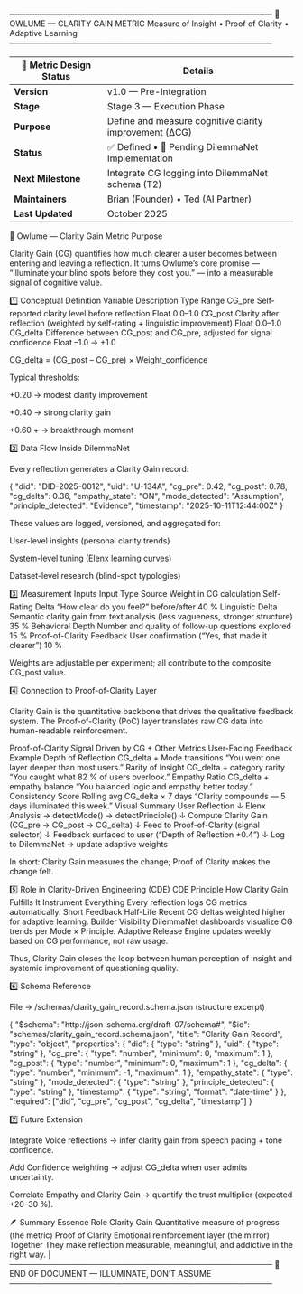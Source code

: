 ───────────────────────────────────────────────
   🦉  OWLUME — CLARITY GAIN METRIC
   Measure of Insight • Proof of Clarity • Adaptive Learning
───────────────────────────────────────────────

| 🧾 **Metric Design Status** | **Details** |
|------------------------------|-------------|
| **Version** | v1.0 — Pre-Integration |
| **Stage** | Stage 3 — Execution Phase |
| **Purpose** | Define and measure cognitive clarity improvement (ΔCG) |
| **Status** | ✅ Defined • 🧩 Pending DilemmaNet Implementation |
| **Next Milestone** | Integrate CG logging into DilemmaNet schema (T2) |
| **Maintainers** | Brian (Founder) • Ted (AI Partner) |
| **Last Updated** | October 2025 |


🧭 Owlume — Clarity Gain Metric
Purpose

Clarity Gain (CG) quantifies how much clearer a user becomes between entering and leaving a reflection.
It turns Owlume’s core promise — “Illuminate your blind spots before they cost you.” — into a measurable signal of cognitive value.

1️⃣ Conceptual Definition
Variable	Description	Type	Range
CG_pre	Self-reported clarity level before reflection	Float	0.0–1.0
CG_post	Clarity after reflection (weighted by self-rating + linguistic improvement)	Float	0.0–1.0
CG_delta	Difference between CG_post and CG_pre, adjusted for signal confidence	Float	–1.0 → +1.0

CG_delta = (CG_post – CG_pre) × Weight_confidence

Typical thresholds:

+0.20 → modest clarity improvement

+0.40 → strong clarity gain

+0.60 + → breakthrough moment

2️⃣ Data Flow Inside DilemmaNet

Every reflection generates a Clarity Gain record:

{
  "did": "DID-2025-0012",
  "uid": "U-134A",
  "cg_pre": 0.42,
  "cg_post": 0.78,
  "cg_delta": 0.36,
  "empathy_state": "ON",
  "mode_detected": "Assumption",
  "principle_detected": "Evidence",
  "timestamp": "2025-10-11T12:44:00Z"
}


These values are logged, versioned, and aggregated for:

User-level insights (personal clarity trends)

System-level tuning (Elenx learning curves)

Dataset-level research (blind-spot typologies)

3️⃣ Measurement Inputs
Input Type	Source	Weight in CG calculation
Self-Rating Delta	“How clear do you feel?” before/after	40 %
Linguistic Delta	Semantic clarity gain from text analysis (less vagueness, stronger structure)	35 %
Behavioral Depth	Number and quality of follow-up questions explored	15 %
Proof-of-Clarity Feedback	User confirmation (“Yes, that made it clearer”)	10 %

Weights are adjustable per experiment; all contribute to the composite CG_post value.

4️⃣ Connection to Proof-of-Clarity Layer

Clarity Gain is the quantitative backbone that drives the qualitative feedback system.
The Proof-of-Clarity (PoC) layer translates raw CG data into human-readable reinforcement.

Proof-of-Clarity Signal	Driven by CG + Other Metrics	User-Facing Feedback Example
Depth of Reflection	CG_delta + Mode transitions	“You went one layer deeper than most users.”
Rarity of Insight	CG_delta + category rarity	“You caught what 82 % of users overlook.”
Empathy Ratio	CG_delta + empathy balance	“You balanced logic and empathy better today.”
Consistency Score	Rolling avg CG_delta × 7 days	“Clarity compounds — 5 days illuminated this week.”
Visual Summary
User Reflection
     ↓
Elenx Analysis → detectMode() → detectPrinciple()
     ↓
Compute Clarity Gain (CG_pre → CG_post → CG_delta)
     ↓
Feed to Proof-of-Clarity (signal selector)
     ↓
Feedback surfaced to user (“Depth of Reflection +0.4”)
     ↓
Log to DilemmaNet → update adaptive weights


In short:
Clarity Gain measures the change; Proof of Clarity makes the change felt.

5️⃣ Role in Clarity-Driven Engineering (CDE)
CDE Principle	How Clarity Gain Fulfills It
Instrument Everything	Every reflection logs CG metrics automatically.
Short Feedback Half-Life	Recent CG deltas weighted higher for adaptive learning.
Builder Visibility	DilemmaNet dashboards visualize CG trends per Mode × Principle.
Adaptive Release	Engine updates weekly based on CG performance, not raw usage.

Thus, Clarity Gain closes the loop between human perception of insight and systemic improvement of questioning quality.

6️⃣ Schema Reference

File → /schemas/clarity_gain_record.schema.json
(structure excerpt)

{
  "$schema": "http://json-schema.org/draft-07/schema#",
  "$id": "schemas/clarity_gain_record.schema.json",
  "title": "Clarity Gain Record",
  "type": "object",
  "properties": {
    "did": { "type": "string" },
    "uid": { "type": "string" },
    "cg_pre": { "type": "number", "minimum": 0, "maximum": 1 },
    "cg_post": { "type": "number", "minimum": 0, "maximum": 1 },
    "cg_delta": { "type": "number", "minimum": -1, "maximum": 1 },
    "empathy_state": { "type": "string" },
    "mode_detected": { "type": "string" },
    "principle_detected": { "type": "string" },
    "timestamp": { "type": "string", "format": "date-time" }
  },
  "required": ["did", "cg_pre", "cg_post", "cg_delta", "timestamp"]
}

7️⃣ Future Extension

Integrate Voice reflections → infer clarity gain from speech pacing + tone confidence.

Add Confidence weighting → adjust CG_delta when user admits uncertainty.

Correlate Empathy and Clarity Gain → quantify the trust multiplier (expected +20–30 %).

🪶 Summary
Essence	Role
Clarity Gain	Quantitative measure of progress (the metric)
Proof of Clarity	Emotional reinforcement layer (the mirror)
Together	They make reflection measurable, meaningful, and addictive in the right way.
|
───────────────────────────────────────────────
🦉  END OF DOCUMENT — ILLUMINATE, DON’T ASSUME
───────────────────────────────────────────────
